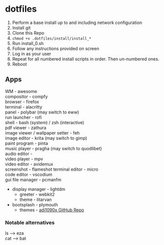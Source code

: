 # dotfiles

1. Perform a base install up to and including network configuration
2. Install git
3. Clone this Repo
4. ``` chmod +x .dotfiles/install/install_* ```
5. Run install_0.sh
6. Follow any instructions provided on screen
7. Log in as your user
8. Repeat for all numbered install scripts in order. Then un-numbered ones.
10. Reboot

## Apps
WM - awesome \
compositor - compfy \
browser - firefox \
terminal - alacritty \
panel - polybar (may switch to eww) \
run launcher - rofi \
shell - bash (system) / zsh (interactive) \
pdf viewer - zathura \
image viewer / wallpaper setter - feh \
image editor - krita (may switch to gimp) \
paint program - pinta \
music player - pragha (may switch to quodlibet) \
audio editor -  \
video player - mpv \
video editor - avidemux \
screenshot - flameshot
terminal editor - micro \
code editor - vscodium \
gui file manager - pcmanfm
* display manager - lightdm
	* greeter - webkit2 
	* theme - litarvan 
* bootsplash - plymouth
	* themes - [adi1090x GitHub Repo](https://github.com/adi1090x/plymouth-themes) 

### Notable alternatives
ls --> eza \
cat --> bat

